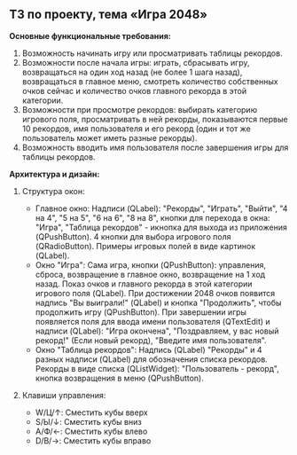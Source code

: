 ## ТЗ по проекту, тема «Игра 2048»

**Основные функциональные требования:**
  1. Возможность начинать игру или просматривать таблицы рекордов.
  2. Возможности после начала игры: играть, сбрасывать игру, возвращаться на один ход назад (не более 1 шага назад), возвращаться в главное меню, смотреть количество собственных очков сейчас и количество очков главного рекорда в этой категории.
  3. Возможности при просмотре рекордов: выбирать категорию игрового поля, просматривать в ней рекорды, показываются первые 10 рекордов, имя пользователя и его рекорд (один и тот же пользователь может иметь разные рекорды).
  4. Возможность вводить имя пользователя после завершения игры для таблицы рекордов.

**Архитектура и дизайн:**

1) Структура окон:
    - Главное окно: Надписи (QLabel): "Рекорды", "Играть", "Выйти", "4 на 4", "5 на 5", "6 на 6", "8 на 8", кнопки для перехода в окна: "Игра", "Таблица рекордов" - икнопка для выхода из приложения (QPushButton). 4 кнопки для выбора игрового поля (QRadioButton). Примеры игровых полей в виде картинок (QLabel).
    - Окно "Игра": Сама игра, кнопки (QPushButton): управления, сброса, возвращение в главное окно, возвращение на 1 ход назад. Показ очков и главного рекорда в этой категории игрового поля (QLabel). При достижении 2048 очков появится надпись "Вы выиграли!" (QLabel) и кнопка "Продолжить", чтобы продолжить игру (QPushButton). При завершении игры появляется поля для ввода имени пользователя (QTextEdit) и надписи (QLabel): "Игра окончена", "Поздравляем, у вас новый рекорд!" (Если новый рекорд), "Введите имя пользователя".
    - Окно "Таблица рекордов": Надпись (QLabel) "Рекорды" и 4 разных надписи (QLabel) для обозначения списка рекордов. Рекорды в виде списка (QListWidget): "Пользователь - рекорд", кнопка возвращения в меню (QPushButton).

2) Клавиши управления:
    - W/Ц/↑: Сместить кубы вверх
    - S/Ы/↓: Сместить кубы вниз
    - A/Ф/←: Сместить кубы влево
    - D/В/→: Сместить кубы вправо
